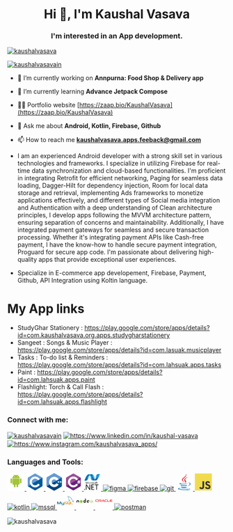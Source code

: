 <h1 align="center">Hi 👋, I'm Kaushal Vasava</h1>
<h3 align="center">I'm interested in an App development.</h3>

<p align="left"> <a href="https://github.com/ryo-ma/github-profile-trophy"><img src="https://github-profile-trophy.vercel.app/?username=kaushalvasava" alt="kaushalvasava" /></a> </p>

<p align="left"> <a href="https://twitter.com/kaushalvasavain" target="blank"><img src="https://img.shields.io/twitter/follow/kaushalvasavain?logo=twitter&style=for-the-badge" alt="kaushalvasavain" /></a> </p>

- 🔭 I’m currently working on **Annpurna: Food Shop & Delivery app**

- 🌱 I’m currently learning **Advance Jetpack Compose**

- 👨‍💻 Portfolio website [https://zaap.bio/KaushalVasava](https://zaap.bio/KaushalVasava)

- 💬 Ask me about **Android, Kotlin, Firebase, Github**

- 📫 How to reach me **kaushalvasava.apps.feeback@gmail.com**

- I am an experienced Android developer with a strong skill set in various technologies and frameworks. I specialize in utilizing Firebase for real-time data synchronization and cloud-based functionalities. I'm proficient in integrating Retrofit for efficient networking, Paging for seamless data loading, Dagger-Hilt for dependency injection, Room for local data storage and retrieval, implementing Ads frameworks to monetize applications effectively, and different types of Social media integration and Authentication with a deep understanding of Clean architecture principles, I develop apps following the MVVM architecture pattern, ensuring separation of concerns and maintainability.  Additionally, I have integrated payment gateways for seamless and secure transaction processing. Whether it's integrating payment APIs like Cash-free payment, I have the know-how to handle secure payment integration, Proguard for secure app code.  I'm passionate about delivering high-quality apps that provide exceptional user experiences.
- Specialize in E-commerce app developement, Firebase, Payment, Github, API Integration using Koltin language.

# My App links
- StudyGhar Stationery : https://play.google.com/store/apps/details?id=com.kaushalvasava.org.apps.studygharstationery
- Sangeet : Songs & Music Player : https://play.google.com/store/apps/details?id=com.lasuak.musicplayer
- Tasks : To-do list & Reminders : https://play.google.com/store/apps/details?id=com.lahsuak.apps.tasks
- Paint : https://play.google.com/store/apps/details?id=com.lahsuak.apps.paint
- Flashlight: Torch & Call Flash : https://play.google.com/store/apps/details?id=com.lahsuak.apps.flashlight

<h3 align="left">Connect with me:</h3>
<p align="left">
<a href="https://twitter.com/kaushalvasavain" target="blank"><img align="center" src="https://raw.githubusercontent.com/rahuldkjain/github-profile-readme-generator/master/src/images/icons/Social/twitter.svg" alt="kaushalvasavain" height="30" width="40" /></a>
<a href="https://www.linkedin.com/in/kaushal-vasava" target="blank"><img align="center" src="https://raw.githubusercontent.com/rahuldkjain/github-profile-readme-generator/master/src/images/icons/Social/linked-in-alt.svg" alt="https://www.linkedin.com/in/kaushal-vasava" height="30" width="40" /></a>
<a href="https://www.instagram.com/kaushalvasava_apps/" target="blank"><img align="center" src="https://raw.githubusercontent.com/rahuldkjain/github-profile-readme-generator/master/src/images/icons/Social/instagram.svg" alt="https://www.instagram.com/kaushalvasava_apps/" height="30" width="40" /></a>
</p>

<h3 align="left">Languages and Tools:</h3>
<p align="left"> <a href="https://developer.android.com" target="_blank" rel="noreferrer"> <img src="https://raw.githubusercontent.com/devicons/devicon/master/icons/android/android-original-wordmark.svg" alt="android" width="40" height="40"/> </a> <a href="https://www.cprogramming.com/" target="_blank" rel="noreferrer"> <img src="https://raw.githubusercontent.com/devicons/devicon/master/icons/c/c-original.svg" alt="c" width="40" height="40"/> </a> <a href="https://www.w3schools.com/cpp/" target="_blank" rel="noreferrer"> <img src="https://raw.githubusercontent.com/devicons/devicon/master/icons/cplusplus/cplusplus-original.svg" alt="cplusplus" width="40" height="40"/> </a> <a href="https://www.w3schools.com/cs/" target="_blank" rel="noreferrer"> <img src="https://raw.githubusercontent.com/devicons/devicon/master/icons/csharp/csharp-original.svg" alt="csharp" width="40" height="40"/> </a> <a href="https://dotnet.microsoft.com/" target="_blank" rel="noreferrer"> <img src="https://raw.githubusercontent.com/devicons/devicon/master/icons/dot-net/dot-net-original-wordmark.svg" alt="dotnet" width="40" height="40"/> </a> <a href="https://www.figma.com/" target="_blank" rel="noreferrer"> <img src="https://www.vectorlogo.zone/logos/figma/figma-icon.svg" alt="figma" width="40" height="40"/> </a> <a href="https://firebase.google.com/" target="_blank" rel="noreferrer"> <img src="https://www.vectorlogo.zone/logos/firebase/firebase-icon.svg" alt="firebase" width="40" height="40"/> </a> <a href="https://git-scm.com/" target="_blank" rel="noreferrer"> <img src="https://www.vectorlogo.zone/logos/git-scm/git-scm-icon.svg" alt="git" width="40" height="40"/> </a> <a href="https://www.java.com" target="_blank" rel="noreferrer"> <img src="https://raw.githubusercontent.com/devicons/devicon/master/icons/java/java-original.svg" alt="java" width="40" height="40"/> </a> <a href="https://developer.mozilla.org/en-US/docs/Web/JavaScript" target="_blank" rel="noreferrer"> <img src="https://raw.githubusercontent.com/devicons/devicon/master/icons/javascript/javascript-original.svg" alt="javascript" width="40" height="40"/> </a> <a href="https://kotlinlang.org" target="_blank" rel="noreferrer"> <img src="https://www.vectorlogo.zone/logos/kotlinlang/kotlinlang-icon.svg" alt="kotlin" width="40" height="40"/> </a> <a href="https://www.microsoft.com/en-us/sql-server" target="_blank" rel="noreferrer"> <img src="https://www.svgrepo.com/show/303229/microsoft-sql-server-logo.svg" alt="mssql" width="40" height="40"/> </a> <a href="https://www.mysql.com/" target="_blank" rel="noreferrer"> <img src="https://raw.githubusercontent.com/devicons/devicon/master/icons/mysql/mysql-original-wordmark.svg" alt="mysql" width="40" height="40"/> </a> <a href="https://nodejs.org" target="_blank" rel="noreferrer"> <img src="https://raw.githubusercontent.com/devicons/devicon/master/icons/nodejs/nodejs-original-wordmark.svg" alt="nodejs" width="40" height="40"/> </a> <a href="https://www.oracle.com/" target="_blank" rel="noreferrer"> <img src="https://raw.githubusercontent.com/devicons/devicon/master/icons/oracle/oracle-original.svg" alt="oracle" width="40" height="40"/> </a> <a href="https://postman.com" target="_blank" rel="noreferrer"> <img src="https://www.vectorlogo.zone/logos/getpostman/getpostman-icon.svg" alt="postman" width="40" height="40"/> </a> </p>

<p><img align="center" src="https://github-readme-streak-stats.herokuapp.com/?user=kaushalvasava&" alt="kaushalvasava" /></p>
